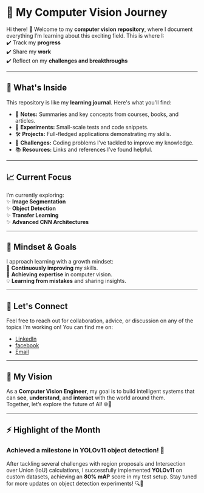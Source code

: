 # 🚀 **My Computer Vision Journey**

Hi there! 👋 Welcome to my **computer vision repository**, where I document everything I’m learning about this exciting field. This is where I:  
✔️ Track my **progress**  
✔️ Share my **work**  
✔️ Reflect on my **challenges and breakthroughs**  

---

## 📂 **What's Inside**  

This repository is like my **learning journal**. Here's what you'll find:  

- 📘 **Notes:** Summaries and key concepts from courses, books, and articles.  
- 🔬 **Experiments:** Small-scale tests and code snippets.  
- 🛠️ **Projects:** Full-fledged applications demonstrating my skills.  
- 🌟 **Challenges:** Coding problems I’ve tackled to improve my knowledge.  
- 📚 **Resources:** Links and references I’ve found helpful.  

---
## 📈 **Current Focus**  
I’m currently exploring:  
✨ **Image Segmentation**  
✨ **Object Detection**  
✨ **Transfer Learning**  
✨ **Advanced CNN Architectures**  

---

## 🧠 **Mindset & Goals**  
I approach learning with a growth mindset:  
🌱 **Continuously improving** my skills.  
🎯 **Achieving expertise** in computer vision.  
💡 **Learning from mistakes** and sharing insights.  

---

## 💬 **Let's Connect**  
Feel free to reach out for collaboration, advice, or discussion on any of the topics I’m working on! You can find me on:  
- [LinkedIn](#ph.linkedin.com/in/selwyn-jayme-a367102b1)  
- [facebook](#facebook.com/zkllmt)  
- [Email](#jaymeselwyn@gmail.com)  

---

## 🌟 **My Vision**  
As a **Computer Vision Engineer**, my goal is to build intelligent systems that can **see**, **understand**, and **interact** with the world around them.  
Together, let’s explore the future of AI! 🌐🚀  

---

## ⚡ **Highlight of the Month**  
### **Achieved a milestone in YOLOv11 object detection! 🎉**  
After tackling several challenges with region proposals and Intersection over Union (IoU) calculations, I successfully implemented **YOLOv11** on custom datasets, achieving an **80% mAP** score in my test setup. Stay tuned for more updates on object detection experiments! 🔍👀
